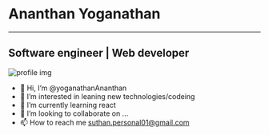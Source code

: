 # Ananthan Yoganathan
-------------------------------------------------------------------------------------------------------------------------------------------------------------------------
## Software engineer | Web developer

![profile img](https://static1.shine.com/l/m/images/blog/full-stack-developer-career.png)


- 👋 Hi, I’m @yoganathanAnanthan
- 👀 I’m interested in leaning new technologies/codeing
- 🌱 I’m currently learning react
- 💞️ I’m looking to collaborate on ...
- 📫 How to reach me suthan.personal01@gmail.com

<!---
yoganathanAnanthan/yoganathanAnanthan is a ✨ special ✨ repository because its `README.md` (this file) appears on your GitHub profile.
You can click the Preview link to take a look at your changes.
--->
